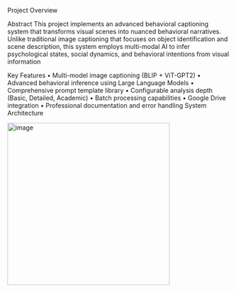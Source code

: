 Project Overview

Abstract
This project implements an advanced behavioral captioning system that transforms visual scenes into nuanced behavioral narratives. Unlike traditional image captioning that focuses on object identification and scene description, this system employs multi-modal AI to infer psychological states, social dynamics, and behavioral intentions from visual information

Key Features
•	Multi-model image captioning (BLIP + ViT-GPT2) 
•	Advanced behavioral inference using Large Language Models 
•	Comprehensive prompt template library 
•	Configurable analysis depth (Basic, Detailed, Academic) 
•	Batch processing capabilities 
•	Google Drive integration 
•	Professional documentation and error handling
System Architecture 

<img width="366" alt="image" src="https://github.com/user-attachments/assets/90e783d7-e8a6-4c9a-82da-bde585286f4d" />
